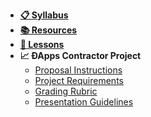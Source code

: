 - **[📋 Syllabus](README.md)**
- **[📚 Resources](Resources/AdditionalResources.md)**
- **[📅 Lessons](README.md#Schedule)**
- **📈 ÐApps Contractor Project**
  - [Proposal Instructions](Project/proposal.md)
  - [Project Requirements](Project/requirements.md)
  - [Grading Rubric](Project/rubric.md)
  - [Presentation Guidelines](Project/presentations.md)
